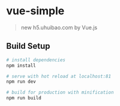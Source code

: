 # vue-simple

> new h5.uhuibao.com by Vue.js

## Build Setup

``` bash
# install dependencies
npm install

# serve with hot reload at localhost:81
npm run dev

# build for production with minification
npm run build
```
